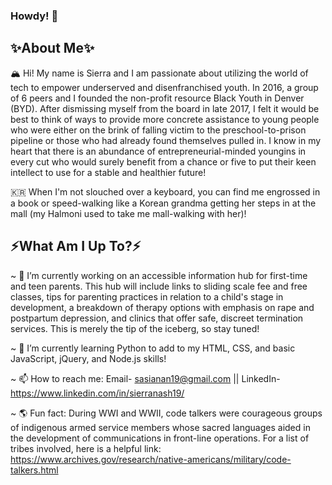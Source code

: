 ### Howdy! 🤠

## ✨About Me✨ 

🏔️ Hi! My name is Sierra and I am passionate about utilizing the world of tech to empower underserved and disenfranchised youth. In 2016, a group of 6 peers and I founded the non-profit resource Black Youth in Denver (BYD). After dismissing myself from the board in late 2017, I felt it would be best to think of ways to provide more concrete assistance to young people who were either on the brink of falling victim to the preschool-to-prison pipeline or those who had already found themselves pulled in. I know in my heart that there is an abundance of entrepreneurial-minded youngins in every cut who would surely benefit from a chance or five to put their keen intellect to use for a stable and healthier future!

🇰🇷 When I'm not slouched over a keyboard, you can find me engrossed in a book or speed-walking like a Korean grandma getting her steps in at the mall (my Halmoni used to take me mall-walking with her)! 


## ⚡What Am I Up To?⚡

~ 🎨 I’m currently working on an accessible information hub for first-time and teen parents. This hub will include links to sliding scale fee and free classes, tips for parenting practices in relation to a child's stage in development, a breakdown of therapy options with emphasis on rape and postpartum depression, and clinics that offer safe, discreet termination services. This is merely the tip of the iceberg, so stay tuned!

~ 🌱 I’m currently learning Python to add to my HTML, CSS, and basic JavaScript, jQuery, and Node.js skills!

~ 📫 How to reach me: Email- sasianan19@gmail.com || LinkedIn- https://www.linkedin.com/in/sierranash19/

~ 🌎 Fun fact: During WWI and WWII, code talkers were courageous groups of indigenous armed service members whose sacred languages aided in the development of communications in front-line operations. For a list of tribes involved, here is a helpful link: https://www.archives.gov/research/native-americans/military/code-talkers.html 
